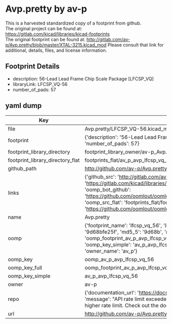 # Avp.pretty by av-p  
This is a harvested standardized copy of a footprint from github.  
The original project can be found at:  
https://gitlab.com/kicad/libraries/kicad-footprints  
The original footprint can be found at:
http://gitlab.com/av-p/Avp.pretty/blob/master/XTAL-3215.kicad_mod
Please consult that link for additional, details, files, and license information.  
## Footprint Details
* description: 56-Lead Lead Frame Chip Scale Package [LFCSP_VQ]  
* libraryLink: LFCSP_VQ-56  
* number_of_pads: 57  
## yaml dump  
| Key | Value |  
| --- | --- |  
| file | Avp.pretty/LFCSP_VQ-56.kicad_mod |  
| footprint | {'description': '56-Lead Lead Frame Chip Scale Package [LFCSP_VQ]', 'libraryLink': 'LFCSP_VQ-56', 'number_of_pads': 57} |  
| footprint_library_directory | footprint_library_owner/av-p_Avp.pretty |  
| footprint_library_directory_flat | footprints_flat/av_p_avp_lfcsp_vq_56/working |  
| github_path | http://github.com/av-p/Avp.pretty/blob/master/LFCSP_VQ-56.kicad_mod |  
| links | {'github_src': 'http://gitlab.com/av-p/Avp.pretty/blob/master/XTAL-3215.kicad_mod', 'github_src_repo': 'https://gitlab.com/kicad/libraries/kicad-footprints', 'oomp_bot': 'footprints/av_p_avp_lfcsp_vq_56/working', 'oomp_bot_github': 'https://github.com/oomlout/oomlout_oomp_footprint_bot/tree/main/footprints/av_p_avp_lfcsp_vq_56/working', 'oomp_src_flat': 'footprints_flat/footprints_flat/av_p_avp_lfcsp_vq_56/working', 'oomp_src_flat_github': 'https://github.com/oomlout/oomlout_oomp_footprint_src/tree/main/footprints_flat/av_p_avp_lfcsp_vq_56/working'} |  
| name | Avp.pretty |  
| oomp | {'footprint_name': 'lfcsp_vq_56', 'library_name': 'avp', 'md5': '9d68bfe25f8bce4ae8fb828905f3ccbc', 'md5_10': '9d68bfe25f', 'md5_5': '9d68b', 'md5_6': '9d68bf', 'oomp_key': 'oomp_av_p_avp_lfcsp_vq_56', 'oomp_key_extra': 'oomp_footprint_av_p_avp_lfcsp_vq_56', 'oomp_key_full': 'oomp_footprint_av_p_avp_lfcsp_vq_56_9d68bf', 'oomp_key_simple': 'av_p_avp_lfcsp_vq_56', 'original_filename': 'Avp.pretty/LFCSP_VQ-56.kicad_mod', 'owner_name': 'av_p'} |  
| oomp_key | oomp_av_p_avp_lfcsp_vq_56 |  
| oomp_key_full | oomp_footprint_av_p_avp_lfcsp_vq_56 |  
| oomp_key_simple | av_p_avp_lfcsp_vq_56 |  
| owner | av-p |  
| repo | {'documentation_url': 'https://docs.github.com/rest/overview/resources-in-the-rest-api#rate-limiting', 'message': "API rate limit exceeded for 84.66.173.59. (But here's the good news: Authenticated requests get a higher rate limit. Check out the documentation for more details.)"} |  
| url | http://github.com/av-p/Avp.pretty |  

